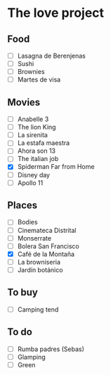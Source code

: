 # The love project

## Food
- [ ] Lasagna de Berenjenas
- [ ] Sushi
- [ ] Brownies
- [ ] Martes de visa

## Movies
- [ ] Anabelle 3
- [ ] The lion King
- [ ] La sirenita
- [ ] La estafa maestra
- [ ] Ahora son 13
- [ ] The italian job
- [x] Spiderman Far from Home
- [ ] Disney day
- [ ] Apollo 11

## Places
- [ ] Bodies
- [ ] Cinemateca Distrital
- [ ] Monserrate
- [ ] Bolera San Francisco
- [x] Café de la Montaña
- [ ] La browniseria 
- [ ] Jardín botánico

## To buy
- [ ] Camping tend

## To do
- [ ] Rumba padres (Sebas)
- [ ] Glamping
- [ ] Green
